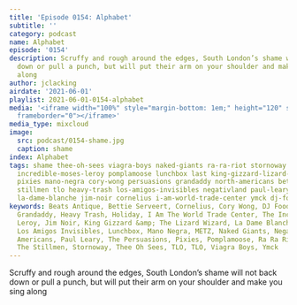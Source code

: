 ```yaml
---
title: 'Episode 0154: Alphabet'
subtitle: ''
category: podcast
name: Alphabet
episode: '0154'
description: Scruffy and rough around the edges, South London’s shame will not back
  down or pull a punch, but will put their arm on your shoulder and make you sing
  along
author: jclacking
airdate: '2021-06-01'
playlist: 2021-06-01-0154-alphabet
media: '<iframe width="100%" style="margin-bottom: 1em;" height="120" src="https://www.mixcloud.com/widget/iframe/?feed=%2Fthe-lacking-org%2Feol5lt-154-alphabet%2F&hide_artwork=1&hide_cover=1&light=1"
  frameborder="0"></iframe>'
media_type: mixcloud
image:
  src: podcast/0154-shame.jpg
  caption: shame
index: Alphabet
tags: shame thee-oh-sees viagra-boys naked-giants ra-ra-riot stornoway tlo beats-antique
  incredible-moses-leroy pomplamoose lunchbox last king-gizzard-lizard-wizard metz
  pixies mano-negra cory-wong persuasions grandaddy north-americans bettie-serveert
  stillmen tlo heavy-trash los-amigos-invisibles negativland paul-leary gomers holiday
  la-dame-blanche jim-noir cornelius i-am-world-trade-center ymck dj-food
keywords: Beats Antique, Bettie Serveert, Cornelius, Cory Wong, DJ Food, The Gomers,
  Grandaddy, Heavy Trash, Holiday, I Am The World Trade Center, The Incredible Moses
  Leroy, Jim Noir, King Gizzard &amp; The Lizard Wizard, La Dame Blanche, The Last,
  Los Amigos Invisibles, Lunchbox, Mano Negra, METZ, Naked Giants, Negativland, North
  Americans, Paul Leary, The Persuasions, Pixies, Pomplamoose, Ra Ra Riot, Shame,
  The Stillmen, Stornoway, Thee Oh Sees, TLO, TLO, Viagra Boys, Ymck
---
```

Scruffy and rough around the edges, South London’s shame will not back down or pull a punch, but will put their arm on your shoulder and make you sing along
